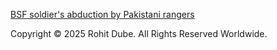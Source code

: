 [BSF soldier's abduction by Pakistani rangers](bsf-jawan.md)

Copyright © 2025 Rohit Dube. All Rights Reserved Worldwide.